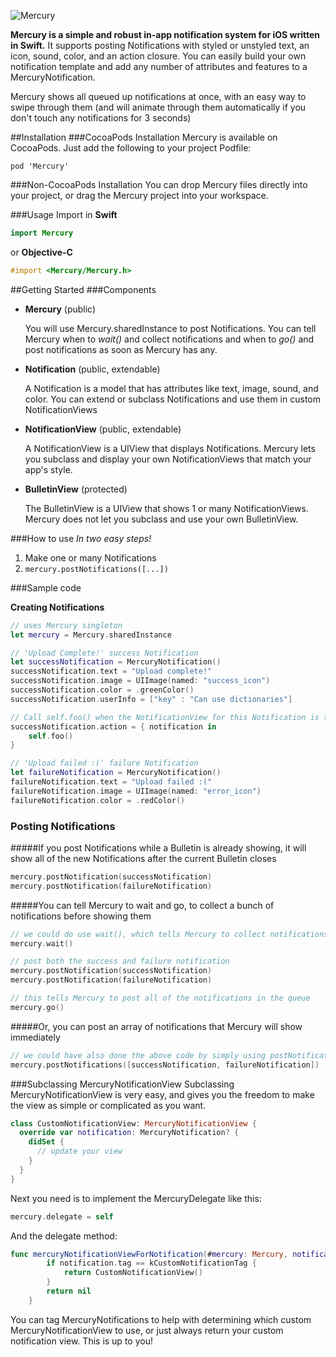 
![Mercury](http://i.imgur.com/E6Y23nG.jpg)

**Mercury is a simple and robust in-app notification system for iOS written in Swift.**  It supports posting Notifications with styled or unstyled text, an icon, sound, color, and an action closure.  You can easily build your own notification template and add any number of attributes and features to a MercuryNotification.

Mercury shows all queued up notifications at once, with an easy way to swipe through them (and will animate through them automatically if you don't touch any notifications for 3 seconds)

##Installation
###CocoaPods Installation
Mercury is available on CocoaPods. Just add the following to your project Podfile:

```
pod 'Mercury'
```

###Non-CocoaPods Installation
You can drop Mercury files directly into your project, or drag the Mercury project into your workspace.

###Usage
Import in **Swift**
```swift
import Mercury
```
or **Objective-C**
```objective-c
#import <Mercury/Mercury.h>
```

##Getting Started
###Components
- **Mercury** (public)

  You will use Mercury.sharedInstance to post Notifications.  You can tell Mercury when to *wait()* and collect notifications and when to *go()* and post notifications as soon as Mercury has any.
  
- **Notification** (public, extendable)

  A Notification is a model that has attributes like text, image, sound, and color. You can extend or subclass Notifications and use them in custom NotificationViews
  
- **NotificationView** (public, extendable)

  A NotificationView is a UIView that displays Notifications.  Mercury lets you subclass and display your own NotificationViews that match your app's style.
  
- **BulletinView** (protected)

  The BulletinView is a UIView that shows 1 or many NotificationViews. Mercury does not let you subclass and use your own BulletinView.

###How to use 
*In two easy steps!*

1. Make one or many Notifications
2. ```mercury.postNotifications([...])```

###Sample code

**Creating Notifications**
```swift
// uses Mercury singleton
let mercury = Mercury.sharedInstance

// 'Upload Complete!' success Notification
let successNotification = MercuryNotification()
successNotification.text = "Upload complete!"
successNotification.image = UIImage(named: "success_icon")
successNotification.color = .greenColor()
successNotification.userInfo = ["key" : "Can use dictionaries"]

// Call self.foo() when the NotificationView for this Notification is tapped
successNotification.action = { notification in
    self.foo() 
}

// 'Upload failed :(' failure Notification
let failureNotification = MercuryNotification()
failureNotification.text = "Upload failed :("
failureNotification.image = UIImage(named: "error_icon")
failureNotification.color = .redColor()
```

### Posting Notifications

#####If you post Notifications while a Bulletin is already showing, it will show all of the new Notifications after the current Bulletin closes
```swift
mercury.postNotification(successNotification)
mercury.postNotification(failureNotification)
```

#####You can tell Mercury to wait and go, to collect a bunch of notifications before showing them 
```swift
// we could do use wait(), which tells Mercury to collect notifications without showing them yet
mercury.wait()

// post both the success and failure notification 
mercury.postNotification(successNotification)
mercury.postNotification(failureNotification)

// this tells Mercury to post all of the notifications in the queue
mercury.go()
```

#####Or, you can post an array of notifications that Mercury will show immediately
```swift
// we could have also done the above code by simply using postNotifications
mercury.postNotifications([successNotification, failureNotification])
```

###Subclassing MercuryNotificationView
Subclassing MercuryNotificationView is very easy, and gives you the freedom to make the view as simple or complicated as you want.
```swift
class CustomNotificationView: MercuryNotificationView {
  override var notification: MercuryNotification? {
    didSet {
      // update your view
    }
  }
}
```

Next you need is to implement the MercuryDelegate like this:
```swift
mercury.delegate = self
```

And the delegate method:
```swift
func mercuryNotificationViewForNotification(#mercury: Mercury, notification: MercuryNotification) -> MercuryNotificationView? {
        if notification.tag == kCustomNotificationTag {
            return CustomNotificationView()
        }
        return nil
    }
```
You can tag MercuryNotifications to help with determining which custom MercuryNotificationView to use, or just always return your custom notification view. This is up to you!
